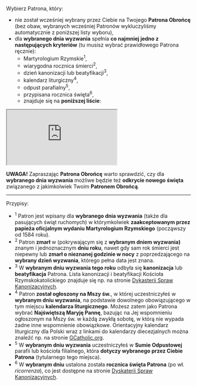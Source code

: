 Wybierz Patrona, który:
- nie został wcześniej wybrany przez Ciebie na Twojego **Patrona Obrońcę** (bez obaw, wybranych wcześniej Patronów wykluczyliśmy automatycznie z poniższej listy wyboru),
- dla **wybranego dnia wyzwania** spełnia **co najmniej jedno z następujących kryteriów** (tu musisz wybrać prawidłowego Patrona ręcznie):
  - Martyrologium Rzymskie<sup>1</sup>,
  - wiarygodna rocznica śmierci<sup>2</sup>,
  - dzień kanonizacji lub beatyfikacji<sup>3</sup>,
  - kalendarz liturgiczny<sup>4</sup>,
  - odpust parafialny<sup>5</sup>,
  - przypisana rocznica święta<sup>6</sup>,
  - znajduje się na **poniższej liście**:  

<iframe id="my-patrons-for-today" src="https://pl.mypatrons.org/dates/defender-patrons/#challenge-date#?mode=content-only&form=hidden"></iframe>
<br />

**UWAGA!** Zapraszając **Patrona Obrońcę** warto sprawdzić, czy dla **wybranego dnia wyzwania** możliwe będzie też **odkrycie nowego święta** związanego z jakimkolwiek Twoim **Patronem Obrońcą**.

---
Przypisy:

- <sup>1</sup> Patron jest wpisany dla **wybranego dnia wyzwania** (także dla pasujących świąt ruchomych) w którymkolwiek **zaakceptowanym przez papieża oficjalnym wydaniu Martyrologium Rzymskiego** (począwszy od 1584 roku).
- <sup>2</sup> Patron **zmarł** w (pokrywającym się z **wybranym dniem wyzwania)** znanym i jednoznacznym **dniu roku**, nawet gdy sam rok śmierci jest niepewny lub **zmarł o nieznanej godzinie w nocy** z poprzedzającego na **wybrany dzień wyzwania**, którego pełna data jest znana.
- <sup>3</sup> W **wybranym dniu wyzwania tego roku** odbyła się **kanonizacja** lub **beatyfikacja** Patrona. Lista kanonizacji i beatyfikacji Kościoła Rzymskokatolickiego znajduje się np. na stronie <a target="_blank" href="https://www.causesanti.va/it/celebrazioni.html">Dykasterii Spraw Kanonizacyjnych</a>.
- <sup>4</sup> Patron **został ogłoszony na Mszy św.**, w której uczestniczyłeś w **wybranym dniu wyzwania**, na podstawie dowolnego obowiązującego w tym miejscu **kalendarza liturgicznego**. Możesz zatem jako Patrona wybrać **Najświętszą Maryję Pannę**, bazując na Jej wspomnieniu ogłoszonym na Mszy św. w każdą zwykłą sobotę, w którą nie wypada żadne inne wspomnienie obowiązkowe. Orientacyjny kalendarz liturgiczny dla Polski wraz z linkami do kalendarzy diecezjalnych można znaleźć np. na stronie <a target="_blank" href="http://www.gcatholic.org/calendar/#current-year#/PL-pl.htm">GCatholic.org</a>.
- <sup>5</sup> W **wybranym dniu wyzwania** uczestniczyłeś w **Sumie Odpustowej** parafii lub kościoła filialnego, która **dotyczy wybranego przez Ciebie Patrona** (tytularnego tego miejsca).
- <sup>6</sup> W **wybranym dniu** ustalona została **rocznica święta Patrona** (po wł. _ricorrenza_), co jest dostępne na stronie <a target="_blank" href="https://www.causesanti.va/it/celebrazioni.html">Dyskaterii Spraw Kanonizacyjnych</a>.
